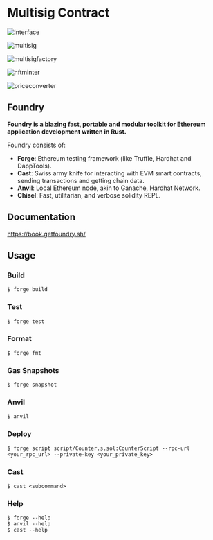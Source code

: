 # Multisig Contract

![interface](https://hackmd.io/_uploads/HJxh8ceE1e.png)

![multisig](https://hackmd.io/_uploads/HyzaI9eN1g.png)

![multisigfactory](https://hackmd.io/_uploads/ryNCIclVJg.png)

![nftminter](https://hackmd.io/_uploads/BJ_1P9eVke.png)

![priceconverter](https://hackmd.io/_uploads/H1z-vqgEkg.png)

## Foundry

**Foundry is a blazing fast, portable and modular toolkit for Ethereum application development written in Rust.**

Foundry consists of:

- **Forge**: Ethereum testing framework (like Truffle, Hardhat and DappTools).
- **Cast**: Swiss army knife for interacting with EVM smart contracts, sending transactions and getting chain data.
- **Anvil**: Local Ethereum node, akin to Ganache, Hardhat Network.
- **Chisel**: Fast, utilitarian, and verbose solidity REPL.

## Documentation

https://book.getfoundry.sh/

## Usage

### Build

```shell
$ forge build
```

### Test

```shell
$ forge test
```

### Format

```shell
$ forge fmt
```

### Gas Snapshots

```shell
$ forge snapshot
```

### Anvil

```shell
$ anvil
```

### Deploy

```shell
$ forge script script/Counter.s.sol:CounterScript --rpc-url <your_rpc_url> --private-key <your_private_key>
```

### Cast

```shell
$ cast <subcommand>
```

### Help

```shell
$ forge --help
$ anvil --help
$ cast --help
```
